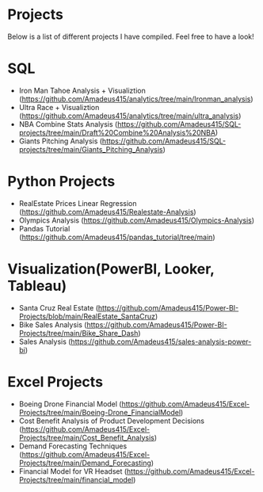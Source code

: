 # Projects

Below is a list of different projects I have compiled. Feel free to have a look!

# SQL
* Iron Man Tahoe Analysis + Visualiztion (https://github.com/Amadeus415/analytics/tree/main/Ironman_analysis)
* Ultra Race + Visualiztion (https://github.com/Amadeus415/analytics/tree/main/ultra_analysis)
* NBA Combine Stats Analysis (https://github.com/Amadeus415/SQL-projects/tree/main/Draft%20Combine%20Analysis%20NBA)
* Giants Pitching Analysis (https://github.com/Amadeus415/SQL-projects/tree/main/Giants_Pitching_Analysis)

# Python Projects
* RealEstate Prices Linear Regression (https://github.com/Amadeus415/Realestate-Analysis)
* Olympics Analysis (https://github.com/Amadeus415/Olympics-Analysis)
* Pandas Tutorial (https://github.com/Amadeus415/pandas_tutorial/tree/main)

# Visualization(PowerBI, Looker, Tableau)
* Santa Cruz Real Estate (https://github.com/Amadeus415/Power-BI-Projects/blob/main/RealEstate_SantaCruz)
* Bike Sales Analysis (https://github.com/Amadeus415/Power-BI-Projects/tree/main/Bike_Share_Dash)
* Sales Analysis (https://github.com/Amadeus415/sales-analysis-power-bi)

# Excel Projects
* Boeing Drone Financial Model (https://github.com/Amadeus415/Excel-Projects/tree/main/Boeing-Drone_FinancialModel)
* Cost Benefit Analysis of Product Development Decisions (https://github.com/Amadeus415/Excel-Projects/tree/main/Cost_Benefit_Analysis)
* Demand Forecasting Techniques (https://github.com/Amadeus415/Excel-Projects/tree/main/Demand_Forecasting)
* Financial Model for VR Headset (https://github.com/Amadeus415/Excel-Projects/tree/main/financial_model)
